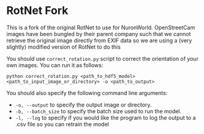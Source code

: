 # RotNet Fork

This is a fork of the original RotNet to use for NuronWorld. OpenStreetCam images have been bungled by their parent company such that we cannot retrieve the original image directly from EXIF data so we are using a (very slightly) modified version of RotNet to do this

You should use `correct_rotation.py` script to correct the orientation of your own images. You can run it as follows:

`python correct_rotation.py <path_to_hdf5_model> <path_to_input_image_or_directory> -o <path_to_output>`

You should also specify the following command line arguments:
- `-o, --output` to specify the output image or directory.
- `-b, --batch_size` to specify the batch size used to run the model.
- `-l, --log` to specify if you would like the program to log the output to a .csv file so you can retrain the model

